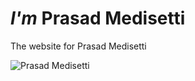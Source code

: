 # **_I'm_ Prasad Medisetti**
The website for Prasad Medisetti


![Prasad Medisetti](https://lh3.googleusercontent.com/a-/AOh14Gh0lisgweuEQ2f9m2ehiJAlyUV5RvQk39Amop0v9A=s96-c-rg-br100)
